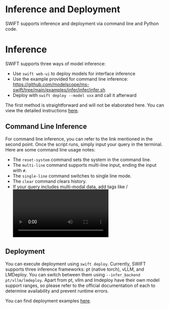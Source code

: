 # Inference and Deployment

SWIFT supports inference and deployment via command line and Python code.

# Inference

SWIFT supports three ways of model inference:
- Use `swift web-ui` to deploy models for interface inference
- Use the example provided for command line inference: https://github.com/modelscope/ms-swift/tree/main/examples/infer/infer/infer.sh
- Deploy with `swift deploy --model xxx` and call it afterward

The first method is straightforward and will not be elaborated here. You can view the detailed instructions [here](../GetStarted/Interface-usage.md).

## Command Line Inference

For command line inference, you can refer to the link mentioned in the second point. Once the script runs, simply input your query in the terminal. Here are some command line usage notes:
- The `reset-system` command  sets the system in the command line.
- The `multi-line` command  supports multi-line input, ending the input with `#`.
- The `single-line` command  switches to single line mode.
- The `clear` command  clears history.
- If your query includes multi-modal data, add tags like <image>/<video>/<audio> to it. For example, to input `What is in the image?`, use `<image>What is in the image?` and then provide the image address.

## Deployment

You can execute deployment using `swift deploy`. Currently, SWIFT supports three inference frameworks: pt (native torch), vLLM, and LMDeploy. You can switch between them using `--infer_backend pt/vllm/lmdeploy`. 
Apart from pt, vllm and lmdeploy have their own model support ranges, so please refer to the official documentation of each to determine availability and prevent runtime errors.

You can find deployment examples [here](https://github.com/modelscope/ms-swift/tree/main/examples/infer).